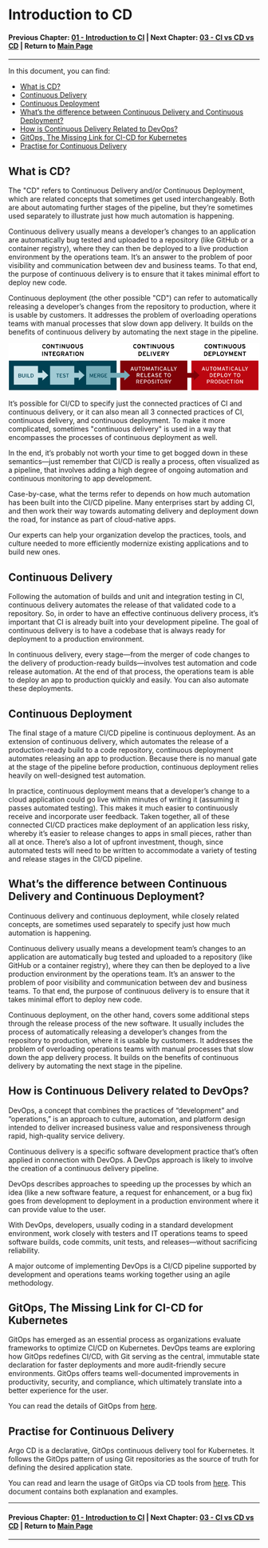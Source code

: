 # Introduction to CD

#### Previous Chapter: [01 - Introduction to CI](ch01-introduction-to-ci.md) | Next Chapter: [03 - CI vs CD vs CD](ch03-ci-vs-cd-vs-cd.md) | Return to [Main Page](README.md)
---

In this document, you can find:

- [What is CD?](#what-is-cd)
- [Continuous Delivery](#continuous-delivery)
- [Continuous Deployment](#continuous-deployment)
- [What’s the difference between Continuous Delivery and Continuous Deployment?](#what-is-cd)
- [How is Continuous Delivery Related to DevOps?](#how-is-continuous-delivery-related-to-devops)
- [GitOps, The Missing Link for CI-CD for Kubernetes](#gitops-the-missing-link-for-ci-cd-for-kubernetes)
- [Practise for Continuous Delivery](#practise-for-continuous-delivery)

## What is CD?

The "CD" refers to Continuous Delivery and/or Continuous Deployment, which are related concepts that sometimes get used interchangeably. Both are about automating further stages of the pipeline, but they’re sometimes used separately to illustrate just how much automation is happening.

Continuous delivery usually means a developer’s changes to an application are automatically bug tested and uploaded to a repository (like GitHub or a container registry), where they can then be deployed to a live production environment by the operations team. It’s an answer to the problem of poor visibility and communication between dev and business teams. To that end, the purpose of continuous delivery is to ensure that it takes minimal effort to deploy new code.

Continuous deployment (the other possible "CD") can refer to automatically releasing a developer’s changes from the repository to production, where it is usable by customers. It addresses the problem of overloading operations teams with manual processes that slow down app delivery. It builds on the benefits of continuous delivery by automating the next stage in the pipeline.

<p align="center"><img src="images/CD-surecleri/image-1.png"></p>

It’s possible for CI/CD to specify just the connected practices of CI and continuous delivery, or it can also mean all 3 connected practices of CI, continuous delivery, and continuous deployment. To make it more complicated, sometimes "continuous delivery" is used in a way that encompasses the processes of continuous deployment as well.

In the end, it’s probably not worth your time to get bogged down in these semantics—just remember that CI/CD is really a process, often visualized as a pipeline, that involves adding a high degree of ongoing automation and continuous monitoring to app development.

Case-by-case, what the terms refer to depends on how much automation has been built into the CI/CD pipeline. Many enterprises start by adding CI, and then work their way towards automating delivery and deployment down the road, for instance as part of cloud-native apps.

Our experts can help your organization develop the practices, tools, and culture needed to more efficiently modernize existing applications and to build new ones.

## Continuous Delivery

Following the automation of builds and unit and integration testing in CI, continuous delivery automates the release of that validated code to a repository. So, in order to have an effective continuous delivery process, it’s important that CI is already built into your development pipeline. The goal of continuous delivery is to have a codebase that is always ready for deployment to a production environment.

In continuous delivery, every stage—from the merger of code changes to the delivery of production-ready builds—involves test automation and code release automation. At the end of that process, the operations team is able to deploy an app to production quickly and easily.
You can also automate these deployments.

## Continuous Deployment

The final stage of a mature CI/CD pipeline is continuous deployment. As an extension of continuous delivery, which automates the release of a production-ready build to a code repository, continuous deployment automates releasing an app to production. Because there is no manual gate at the stage of the pipeline before production, continuous deployment relies heavily on well-designed test automation.

In practice, continuous deployment means that a developer’s change to a cloud application could go live within minutes of writing it (assuming it passes automated testing). This makes it much easier to continuously receive and incorporate user feedback. Taken together, all of these connected CI/CD practices make deployment of an application less risky, whereby it’s easier to release changes to apps in small pieces, rather than all at once. There’s also a lot of upfront investment, though, since automated tests will need to be written to accommodate a variety of testing and release stages in the CI/CD pipeline.

## What’s the difference between Continuous Delivery and Continuous Deployment?

Continuous delivery and continuous deployment, while closely related concepts, are sometimes used separately to specify just how much automation is happening.

Continuous delivery usually means a development team’s changes to an application are automatically bug tested and uploaded to a repository (like GitHub or a container registry), where they can then be deployed to a live production environment by the operations team. It’s an answer to the problem of poor visibility and communication between dev and business teams. To that end, the purpose of continuous delivery is to ensure that it takes minimal effort to deploy new code.

Continuous deployment, on the other hand, covers some additional steps through the release process of the new software. It usually includes the process of automatically releasing a developer’s changes from the repository to production, where it is usable by customers. It addresses the problem of overloading operations teams with manual processes that slow down the app delivery process. It builds on the benefits of continuous delivery by automating the next stage in the pipeline.

## How is Continuous Delivery related to DevOps?

DevOps, a concept that combines the practices of “development” and “operations,” is an approach to culture, automation, and platform design intended to deliver increased business value and responsiveness through rapid, high-quality service delivery.

Continuous delivery is a specific software development practice that’s often applied in connection with DevOps. A DevOps approach is likely to involve the creation of a continuous delivery pipeline.

DevOps describes approaches to speeding up the processes by which an idea (like a new software feature, a request for enhancement, or a bug fix) goes from development to deployment in a production environment where it can provide value to the user.

With DevOps, developers, usually coding in a standard development environment, work closely with testers and IT operations teams to speed software builds, code commits, unit tests, and releases—without sacrificing reliability.

A major outcome of implementing DevOps is a CI/CD pipeline supported by development and operations teams working together using an agile methodology.

## GitOps, The Missing Link for CI-CD for Kubernetes

GitOps has emerged as an essential process as organizations evaluate frameworks to optimize CI/CD on Kubernetes. DevOps teams are exploring how GitOps redefines CI/CD, with Git serving as the central, immutable state declaration for faster deployments and more audit-friendly secure environments. GitOps offers teams well-documented improvements in productivity, security, and compliance, which ultimately translate into a better experience for the user.

You can read the details of GitOps from [here](ch08-gitops.md).

## Practise for Continuous Delivery

Argo CD is a declarative, GitOps continuous delivery tool for Kubernetes. It follows the GitOps pattern of using Git repositories as the source of truth for defining the desired application state.

You can read and learn the usage of GitOps via CD tools from [here](ch09-argocd-introduction.md). This document contains both explanation and examples.

---
#### Previous Chapter: [01 - Introduction to CI](ch01-introduction-to-ci.md) | Next Chapter: [03 - CI vs CD vs CD](ch03-ci-vs-cd-vs-cd.md) | Return to [Main Page](README.md)
---
